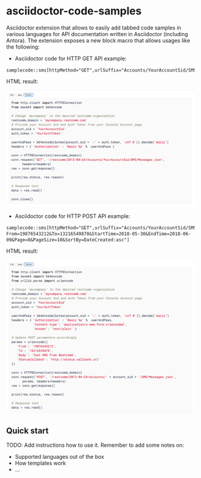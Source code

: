 # asciidoctor-code-samples

Asciidoctor extension that allows to easily add tabbed code samples in various languages for API documentation written in Asciidoctor (including Antora). The extension exposes a new block macro that allows usages like the following:

* Asciidoctor code for HTTP GET API example:
```
samplecode::sms[httpMethod="GET",urlSuffix="Accounts/YourAccountSid/SMS/Messages.json"]
```

HTML result:

![HTTP GET Example](/doc/images/GET-example.png)

* Asciidoctor code for HTTP POST API example:

```
samplecode::sms[httpMethod="GET",urlSuffix="Accounts/YourAccountSid/SMS/Messages.json?From=19876543212&To=13216549878&StartTime=2018-05-30&EndTime=2018-06-09&Page=0&PageSize=10&SortBy=DateCreated:asc"]
```

HTML result:

![HTTP POST Example](/doc/images/POST-example.png)

## Quick start

TODO: Add instructions how to use it. Remember to add some notes on:
* Supported languages out of the box
* How templates work
* ...
